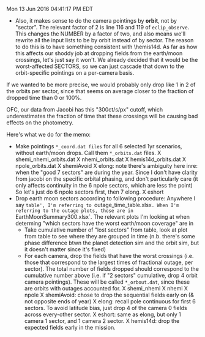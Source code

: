 Mon 13 Jun 2016 04:41:17 PM EDT

* Also, it makes sense to do the camera pointings by __orbit__, not by "sector". The relevant
factor of 2 is line 116 and 119 of `eclip_observe`.
  This changes the NUMBER by a factor of two, and also means we'll rewrite all the input
lists to be by orbit instead of by sector. The reason to do this is to have something consistent
with \hemis14d.
  As far as how this affects our shoddy job at dropping fields from the earth/moon crossings,
let's just say it won't. We already decided that it would be the worst-affected SECTORS, so we
can just cascade that down to the orbit-specific pointings on a per-camera basis.

If we wanted to be more precise, we would probably only drop like 1 in 2 of the orbits
per sector, since that seems on average closer to the fraction of dropped time than 0 or 100%.

OFC, our data from Jacobi has this "300ct/s/px" cutoff, which underestimates the fraction of
time that these crossings will be causing bad effects on the photometry.

Here's what we do for the memo:
  * Make pointings `*_coord.dat files` for all 6 selected 1yr scenarios, without earth/moon drops.
    Call them `*_orbits.dat` files.
    X shemi_nhemi_orbits.dat
    X nhemi_orbits.dat
    X hemis14d_orbits.dat
    X npole_orbits.dat
    X shemiAvoid
    X elong: note there's ambiguity here inre: when the "good 7 sectors" are during the year.
      Since I don't have clarity from jacobi on the specific orbital phasing, and don't particularly
      care (it only affects continuity in the 6 npole sectors, which are less the point)
      So let's just do 6 npole sectors first, then 7 elong.
    X eshort
  * Drop earth moon sectors according to following procedure:
    Anywhere I say `table', I'm referring to `outage_time_table.xlsx`.
    When I'm referring to the outage plots, those are in `EarthMoonSummary300.xlsx`.
    The relevant plots I'm looking at when determing "which sectors have the worst earth/moon
    coverage" are in 
      * Take cumulative number of "lost sectors" from table, look at plot from table to see where
        they are grouped in time (n.b. there's some phase difference btwn the planet detection sim
        and the orbit sim, but it doesn't matter since it's fixed)
      * For each camera, drop the fields that have the worst crossings (i.e. those that correspond
        to the largest times of fractional outage, per sector). 
        The total number of fields dropped should correspond to the cumulative number above 
        (i.e. if "2 sectors" cumulative, drop 4 orbit camera pointings).
    These will be called `*_orbout.dat`, since these are orbits with outages accounted for.
    X shemi_nhemi
    X nhemi
    X npole
    X shemiAvoid: chose to drop the sequential fields early on (& not opposite ends of year)
    X elong: recall pole continuous for first 6 sectors. To avoid latitude bias, just drop 4
      of the camera 0 fields across every-other sector.
    X eshort: same as elong, but only 1 camera 1 sector, and 1 camera 2 sector.
    X hemis14d: drop the expected fields early in the mission.

